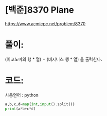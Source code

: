 # [백준]8370 Plane


https://www.acmicpc.net/problem/8370

# 풀이:

(이코노미의 행 * 열) + (비지니스 행 * 열) 을 출력한다.



# **코드:** 

사용언어 :  python

```python
a,b,c,d=map(int,input().split())
print(a*b+c*d)
```

